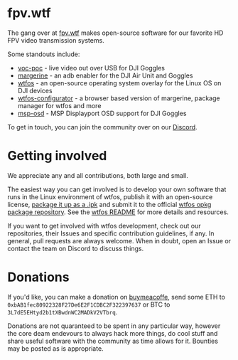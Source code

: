 # fpv.wtf

The gang over at [fpv.wtf](https://fpv.wtf/) makes open-source software for our favorite HD FPV video transmission systems.

Some standouts include:
- [voc-poc](https://github.com/fpv-wtf/voc-poc) - live video out over USB for DJI Goggles
- [margerine](https://github.com/fpv-wtf/margerine) - an adb enabler for the DJI Air Unit and Goggles
- [wtfos](https://github.com/fpv-wtf/wtfos) - an open-source operating system overlay for the Linux OS on DJI devices
- [wtfos-configurator](https://github.com/fpv-wtf/wtfos-configurator) - a browser based version of margerine, package manager for wtfos and more
- [msp-osd](https://github.com/fpv-wtf/msp-osd) - MSP Displayport OSD support for DJI Goggles

To get in touch, you can join the community over on our [Discord](https://discord.com/invite/3rpnBBJKtU).

# Getting involved
We appreciate any and all contributions, both large and small.

The easiest way you can get involved is to develop your own software that runs in the Linux environment of wtfos, publish it with an open-source license, [package it up as a .ipk](https://github.com/stylesuxx/ipk-example) and submit it to the official [wtfos opkg package repository](https://github.com/fpv-wtf/opkg-repo). See the [wtfos README](https://github.com/fpv-wtf/wtfos) for more details and resources.

If you want to get involved with wtfos development, check out our repositories, their Issues and specific contribution guidelines, if any. In general, pull requests are always welcome. When in doubt, open an Issue or contact the team on Discord to discuss things.

# Donations
If you'd like, you can make a donation on [buymeacoffe](https://www.buymeacoffee.com/fpv.wtf), send some ETH to `0xbAB1fec80922328F27De6E2F1CDBC2F322397637` or BTC to `3L7dE5EHtyd2b1tXBwdnWC2MADkV2VTbrq`.

Donations are not quaranteed to be spent in any particular way, however the core deam endevours to always hack more things, do cool stuff and share useful software with the community as time allows for it. Bounties may be posted as is appropriate.
